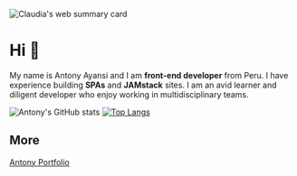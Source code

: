 ![Claudia's web summary card](https://res.cloudinary.com/rotux/image/upload/v1659378174/ANTONY_AYANSI_1_laekkg.jpg)

# Hi 👋

My name is Antony Ayansi and I am **front-end developer** from Peru. I have experience building **SPAs** and **JAMstack** sites. I am an avid learner and diligent developer who enjoy working in multidisciplinary teams.

![Antony's GitHub stats](https://github-readme-stats.vercel.app/api?username=antonyayansi&show_icons=true&theme=tokyonight)
[![Top Langs](https://github-readme-stats.vercel.app/api/top-langs/?username=antonyayansi&layout=compact&theme=tokyonight)](https://github.com/anuraghazra/github-readme-stats)

## More

[Antony Portfolio](https://link-url-here.org)
